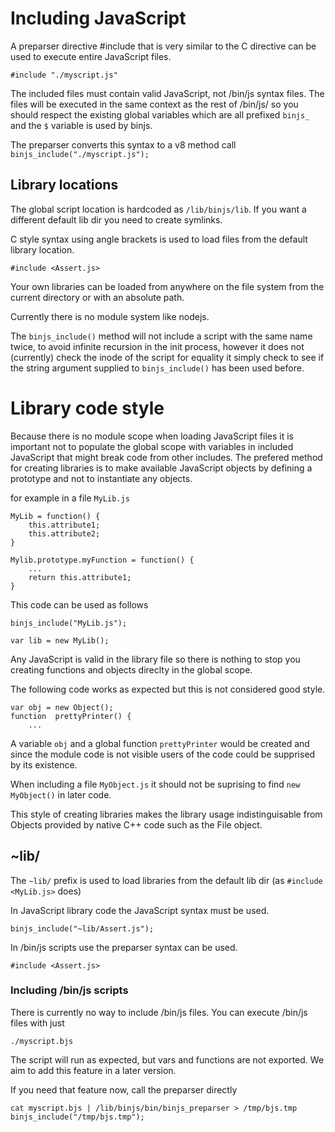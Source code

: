 
# Including JavaScript

A preparser directive #include that is very similar to the C directive can be used to execute entire JavaScript files.

    #include "./myscript.js"

The included files must contain valid JavaScript, not /bin/js syntax files.  The files will be executed in the same context as the rest of /bin/js/ so you should respect the existing global variables which are all prefixed `binjs_` and the `$` variable is used by binjs.

The preparser converts this syntax to a v8 method call `binjs_include("./myscript.js");`

## Library locations

The global script location is hardcoded as `/lib/binjs/lib`. If you want a different default lib dir you need to create symlinks.

C style syntax using angle brackets is used to load files from the default library location.

    #include <Assert.js>

Your own libraries can be loaded from anywhere on the file system from the current directory or with an absolute path.  

Currently there is no module system like nodejs.

The `binjs_include()` method will not include a script with the same name twice, to avoid infinite recursion in the init process, however it does not (currently) check the inode of the script for equality it simply check to see if the string argument supplied to `binjs_include()` has been used before.

# Library code style

Because there is no module scope when loading JavaScript files it is important not to populate the global scope with variables in included JavaScript that might break code from other includes.  The prefered method for creating libraries is to make available JavaScript objects by defining a prototype and not to instantiate any objects.

for example in a file `MyLib.js`

    MyLib = function() {
        this.attribute1;
        this.attribute2;
    }

    Mylib.prototype.myFunction = function() {
        ...
        return this.attribute1;
    }

This code can be used as follows

    binjs_include("MyLib.js");

    var lib = new MyLib();

Any JavaScript is valid in the library file so there is nothing to stop you creating functions and objects direclty in the  global scope.

The following code works as expected but this is not considered good style.

    var obj = new Object();
    function  prettyPrinter() {
        ...

A variable `obj` and a global function `prettyPrinter` would be created and since the module code is not visible users of the code could be supprised by its existence.

When including a file `MyObject.js` it should not be suprising to find `new MyObject()` in later code.

This style of creating libraries makes the library usage indistinguisable from Objects provided by native C++ code such as the File object.

## ~lib/

The `~lib/` prefix is used to load libraries from the default lib dir (as `#include <MyLib.js>` does)

In JavaScript library code the JavaScript syntax must be used.

    binjs_include("~lib/Assert.js");

In /bin/js scripts use the preparser syntax can be used.

    #include <Assert.js>

### Including /bin/js scripts

There is currently no way to include /bin/js files. You can execute /bin/js files with just 

    ./myscript.bjs

The script will run as expected, but vars and functions are not exported. We aim to add this feature in a later version.

If you need that feature now, call the preparser directly

    cat myscript.bjs | /lib/binjs/bin/binjs_preparser > /tmp/bjs.tmp
    binjs_include("/tmp/bjs.tmp");


